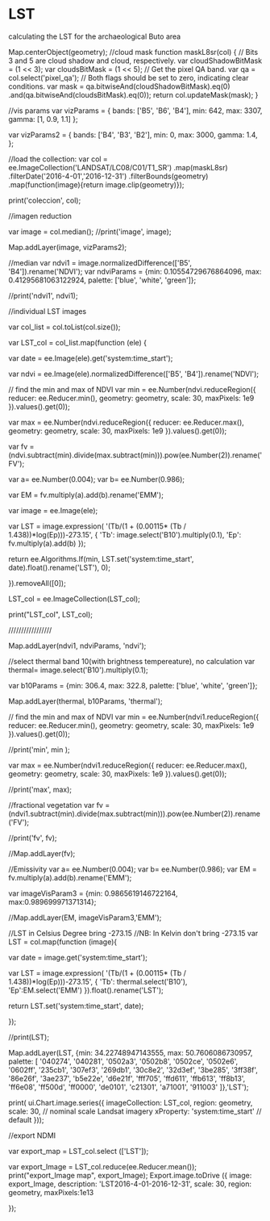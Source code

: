 # LST
calculating the LST for the archaeological Buto area



Map.centerObject(geometry);
//cloud mask
function maskL8sr(col) {
  // Bits 3 and 5 are cloud shadow and cloud, respectively.
  var cloudShadowBitMask = (1 << 3);
  var cloudsBitMask = (1 << 5);
  // Get the pixel QA band.
  var qa = col.select('pixel_qa');
  // Both flags should be set to zero, indicating clear conditions.
  var mask = qa.bitwiseAnd(cloudShadowBitMask).eq(0)
                 .and(qa.bitwiseAnd(cloudsBitMask).eq(0));
  return col.updateMask(mask);
}

//vis params
var vizParams = {
  bands: ['B5', 'B6', 'B4'],
  min: 642,
  max: 3307,
  gamma: [1, 0.9, 1.1]
};

var vizParams2 = {
  bands: ['B4', 'B3', 'B2'],
  min: 0,
  max: 3000,
  gamma: 1.4,
};

//load the collection:
var col = ee.ImageCollection('LANDSAT/LC08/C01/T1_SR')
    .map(maskL8sr)
    .filterDate('2016-4-01','2016-12-31')
    .filterBounds(geometry)
    .map(function(image){return image.clip(geometry)});

print('coleccion', col);

//imagen reduction

var image = col.median();
//print('image', image);

Map.addLayer(image, vizParams2);

//median
var ndvi1 = image.normalizedDifference(['B5', 'B4']).rename('NDVI');
var ndviParams = {min: 0.10554729676864096, max: 0.41295681063122924, palette: ['blue', 'white', 'green']};

//print('ndvi1', ndvi1);

//individual LST images

var col_list = col.toList(col.size());

var LST_col = col_list.map(function (ele) {
  
  var date = ee.Image(ele).get('system:time_start');

  var ndvi = ee.Image(ele).normalizedDifference(['B5', 'B4']).rename('NDVI');
  
  // find the min and max of NDVI
  var min = ee.Number(ndvi.reduceRegion({
    reducer: ee.Reducer.min(),
    geometry: geometry,
    scale: 30,
    maxPixels: 1e9
  }).values().get(0));
  
  var max = ee.Number(ndvi.reduceRegion({
    reducer: ee.Reducer.max(),
    geometry: geometry,
    scale: 30,
    maxPixels: 1e9
  }).values().get(0));
  
  var fv = (ndvi.subtract(min).divide(max.subtract(min))).pow(ee.Number(2)).rename('FV');
  
  var a= ee.Number(0.004);
  var b= ee.Number(0.986);
  
  var EM = fv.multiply(a).add(b).rename('EMM');

  var image = ee.Image(ele);

  var LST = image.expression(
    '(Tb/(1 + (0.00115* (Tb / 1.438))*log(Ep)))-273.15', {
      'Tb': image.select('B10').multiply(0.1),
      'Ep': fv.multiply(a).add(b)
  });

  return ee.Algorithms.If(min, LST.set('system:time_start', date).float().rename('LST'), 0);

}).removeAll([0]);

LST_col = ee.ImageCollection(LST_col);

print("LST_col", LST_col);

/////////////////

Map.addLayer(ndvi1, ndviParams, 'ndvi');

//select thermal band 10(with brightness tempereature), no calculation 
var thermal= image.select('B10').multiply(0.1);

var b10Params = {min: 306.4, max: 322.8, palette: ['blue', 'white', 'green']};

Map.addLayer(thermal, b10Params, 'thermal');

// find the min and max of NDVI
var min = ee.Number(ndvi1.reduceRegion({
  reducer: ee.Reducer.min(),
  geometry: geometry,
  scale: 30,
  maxPixels: 1e9
}).values().get(0));

//print('min', min );

var max = ee.Number(ndvi1.reduceRegion({
  reducer: ee.Reducer.max(),
  geometry: geometry,
  scale: 30,
  maxPixels: 1e9
}).values().get(0));

//print('max', max);

//fractional vegetation
var fv = (ndvi1.subtract(min).divide(max.subtract(min))).pow(ee.Number(2)).rename('FV'); 

//print('fv', fv);

//Map.addLayer(fv);

//Emissivity
var a= ee.Number(0.004);
var b= ee.Number(0.986);
var EM = fv.multiply(a).add(b).rename('EMM');

var imageVisParam3 = {min: 0.9865619146722164, max:0.989699971371314};

//Map.addLayer(EM, imageVisParam3,'EMM');

//LST in Celsius Degree bring -273.15
//NB: In Kelvin don't bring -273.15
var LST = col.map(function (image){

  var date = image.get('system:time_start');
  
  var LST = image.expression(
    '(Tb/(1 + (0.00115* (Tb / 1.438))*log(Ep)))-273.15', {
    'Tb': thermal.select('B10'),
    'Ep':EM.select('EMM')
  }).float().rename('LST');
  
  return LST.set('system:time_start', date);
  
});

//print(LST);

Map.addLayer(LST, {min: 34.22748947143555, max: 50.7606086730957, palette: [
'040274', '040281', '0502a3', '0502b8', '0502ce', '0502e6',
'0602ff', '235cb1', '307ef3', '269db1', '30c8e2', '32d3ef',
'3be285', '3ff38f', '86e26f', '3ae237', 'b5e22e', 'd6e21f',
'fff705', 'ffd611', 'ffb613', 'ff8b13', 'ff6e08', 'ff500d',
'ff0000', 'de0101', 'c21301', 'a71001', '911003'
]},'LST');

print(
      ui.Chart.image.series({
        imageCollection: LST_col, 
        region: geometry, 
        scale: 30, // nominal scale Landsat imagery 
        xProperty: 'system:time_start' // default
      }));

//export NDMI
 
 var export_map = LST_col.select (['LST']);
 
var export_Image = LST_col.reduce(ee.Reducer.mean());
print("export_Image map", export_Image);
Export.image.toDrive ({
   image: export_Image, 
   description: 'LST2016-4-01-2016-12-31', 
   scale: 30,
   region: geometry,
  maxPixels:1e13
  
}); 
